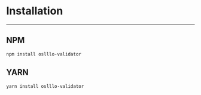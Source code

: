 # Installation

---

## NPM

```shell
npm install oslllo-validator
```

## YARN

```shell
yarn install oslllo-validator
```

